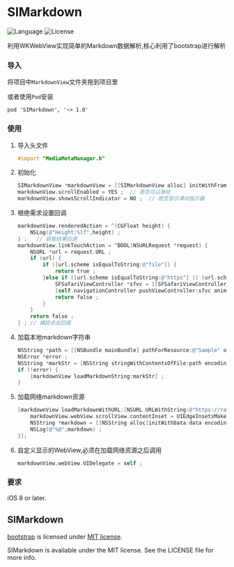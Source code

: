 # SIMarkdown


![Language](https://img.shields.io/badge/language-objc-orange.svg)
![License](https://img.shields.io/badge/license-MIT-blue.svg)  

利用WKWebView实现简单的Markdown数据解析,核心利用了bootstrap进行解析

### 导入
将项目中`MarkdownView`文件夹拖到项目里 

或者使用`Pod`安装

	pod 'SIMarkdown', '~> 1.0'	
	
### 使用
1. 导入头文件

	```objective-c
	#import "MediaMetaManager.h"
	```
	
2. 初始化

	```objective-c
    SIMarkdownView *markdownView = [[SIMarkdownView alloc] initWithFrame:self.view.bounds] ;
    markdownView.scrollEnabled = YES ;  // 是否可以滑动
    markdownView.showsScrollIndicator = NO ;  // 是否显示滑动指示器
	```
	
3. 根绝需求设置回调

	```objective-c
    markdownView.renderedAction = ^(CGFloat height) {
        NSLog(@"Height:%lf",height) ;
    } ;   // 获取结果回调
    markdownView.linkTouchAction = ^BOOL(NSURLRequest *request) {
        NSURL *url = request.URL ;
        if (url) {
            if ([url.scheme isEqualToString:@"file"]) {
                return true ;
            }else if ([url.scheme isEqualToString:@"https"] || [url.scheme isEqualToString:@"http"]) {
                SFSafariViewController *sfvc = [[SFSafariViewController alloc]initWithURL:url] ;
                [self.navigationController pushViewController:sfvc animated:YES] ;
                return false ;
            }
        }
        return false ;
    } ; // 捕捉点击回调
	```
	
4. 加载本地markdown字符串

	```objective-c
    NSString *path = [[NSBundle mainBundle] pathForResource:@"Sample" ofType:@"md"] ;
    NSError *error ;
    NSString *markStr = [NSString stringWithContentsOfFile:path encoding:NSUTF8StringEncoding error:&error] ;
    if (!error) {
        [markdownView loadMarkdownString:markStr] ;
    }
	```
	
5. 加载网络markdown资源

	```objective-c
    [markdownView loadMarkdownWithURL:[NSURL URLWithString:@"https://raw.githubusercontent.com/matteocrippa/awesome-swift/master/README.md"]withSuccess:^(SIMarkdownView *markView, NSData *data) {
        markdownView.webView.scrollView.contentInset = UIEdgeInsetsMake(64, 0, 0, 0) ;
        NSString *markdown = [[NSString alloc]initWithData:data encoding:NSUTF8StringEncoding] ;
        NSLog(@"%@",markdown) ;
    }];
	```
6. 自定义显示的WebView,必须在加载网络资源之后调用


	```objective-c
	markdownView.webView.UIDelegate = self ;
	```

	
### 要求
iOS 8 or later.
	
## SIMarkdown

[bootstrap](http://getbootstrap.com/) is licensed under [MIT license](https://github.com/twbs/bootstrap/blob/v4-dev/LICENSE).  

SIMarkdown is available under the MIT license. See the LICENSE file for more info.
